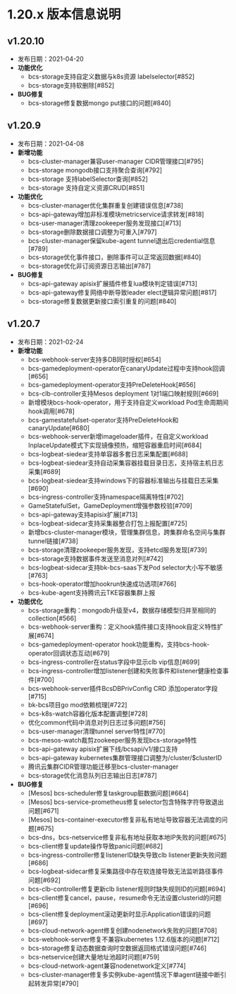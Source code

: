 # 1.20.x 版本信息说明

## v1.20.10

* 发布日期：2021-04-20
* **功能优化**
  * bcs-storage支持自定义数据与k8s资源 labelselector[#852]
  * bcs-storage支持软删除[#852]
* **BUG修复**
  * bcs-storage修复数据mongo put接口的问题[#840]

## v1.20.9

* 发布日期：2021-04-08
* **新增功能**
  * bcs-cluster-manager兼容user-manager CIDR管理接口[#795]
  * bcs-storage mongodb接口支持聚合查询[#792]
  * bcs-storage 支持labelSelector查询[#852]
  * bcs-storage 支持自定义资源CRUD[#851]
* **功能优化**
  * bcs-cluster-manager优化集群重复创建错误信息[#738]
  * bcs-api-gateway增加非标准模块metricservice请求转发[#818]
  * bcs-user-manager清理zookeeper服务发现接口[#713]
  * bcs-storage删除数据接口调整为可重入[#797]
  * bcs-cluster-manager保留kube-agent tunnel退出后credential信息[#789]
  * bcs-storage优化事件接口，删除事件可以正常返回数据[#840]
  * bcs-storage优化非订阅资源日志输出[#787]
* **BUG修复**
  * bcs-api-gateway apisix扩展插件修复lua模块判定错误[#713]
  * bcs-api-gateway修复网络中断导致leader elect逻辑异常问题[#817]
  * bcs-storage修复数据更新接口索引重复的问题[#840]

## v1.20.7

* 发布日期：2021-02-24
* **新增功能**
  * bcs-webhook-server支持多DB同时授权[#654]
  * bcs-gamedeployment-operator在canaryUpdate过程中支持hook回调[#656]
  * bcs-gamedeployment-operator支持PreDeleteHook[#656]
  * bcs-clb-controller支持Mesos deployment 1对1端口映射规则[#669]
  * 新增模块bcs-hook-operator，用于支持自定义workload Pod生命周期间hook调用[#678]
  * bcs-gamestatefulset-operator支持PreDeleteHook和canaryUpdate[#680]
  * bcs-webhook-server新增imageloader插件，在自定义workload InplaceUpdate模式下实现镜像预热，缩短容器重启时间[#684]
  * bcs-logbeat-siedear支持单容器多套日志采集配置[#688]
  * bcs-logbeat-siedear支持自动采集容器挂载目录日志，支持宿主机日志采集[#689]
  * bcs-logbeat-siedear支持windows下的容器标准输出与挂载日志采集[#690]
  * bcs-ingress-controller支持namespace隔离特性[#702]
  * GameStatefulSet，GameDeployment增强参数校验[#709]
  * bcs-api-gateway支持apisix扩展[#713]
  * bcs-logbeat-sidecar支持采集器整合打包上报配置[#725]
  * 新增bcs-cluster-manager模块，管理集群信息，跨集群命名空间与集群tunnel链接[#738]
  * bcs-storage清理zookeeper服务发现，支持etcd服务发现[#739]
  * bcs-storage支持数据事件发送至消息对列[#742]
  * bcs-logbeat-sidecar支持bk-bcs-saas下发Pod selector大小写不敏感[#763]
  * bcs-hook-operator增加hookrun快速成功选项[#766]
  * bcs-kube-agent支持腾讯云TKE容器集群上报
* **功能优化**
  * bcs-storage重构：mongodb升级至v4，数据存储模型归并至相同的collection[#566]
  * bcs-webhook-server重构：定义hook插件接口支持hook自定义特性扩展[#674]
  * bcs-gamedeployment-operator hook功能重构，支持bcs-hook-operator回调状态互动[#679]
  * bcs-ingress-controller在status字段中显示clb vip信息[#699]
  * bcs-ingress-controller增加listener创建和失败事件和listener健康检查事件[#700]
  * bcs-webhook-server插件BcsDBPrivConfig CRD 添加operator字段[#715]
  * bk-bcs项目go mod依赖梳理[#722]
  * bcs-k8s-watch容器化版本配置调整[#728]
  * 优化common代码中消息对列日志过多问题[#756]
  * bcs-user-manager清理tunnel server特性[#770]
  * bcs-mesos-watch裁剪zookeeper服务发现bcs-storage特性
  * bcs-api-gateway apisix扩展下线/bcsapi/v1/接口支持
  * bcs-api-gateway kubernetes集群管理接口调整为/cluster/$clusterID
  * 腾讯云集群CIDR管理功能迁移至bcs-cluster-manager
  * bcs-storage优化消息队列日志输出日志[#787]
* **BUG修复**
  * [Mesos] bcs-scheduler修复taskgroup脏数据问题[#664]
  * [Mesos] bcs-service-prometheus修复selector包含特殊字符导致退出问题[#671]
  * [Mesos] bcs-container-executor修复非私有地址导致容器无法调度的问题[#675]
  * bcs-dns，bcs-netservice修复非私有地址获取本地IP失败的问题[#675]
  * bcs-client修复update操作导致panic问题[#682]
  * bcs-ingress-controller修复listenerID缺失导致clb listener更新失败问题[#686]
  * bcs-logbeat-sidecar修复采集路径中存在软连接导致无法监听路径事件问题[#692]
  * bcs-clb-controller修复更新clb listener规则时缺失规则ID的问题[#694]
  * bcs-client修复cancel，pause，resume命令无法设置clusterid的问题[#696]
  * bcs-client修复deployment滚动更新时显示Application错误的问题[#697]
  * bcs-cloud-network-agent修复创建nodenetwork失败的问题[#708]
  * bcs-webhook-server修复不兼容kubernetes 1.12.6版本的问题[#712]
  * bcs-storage修复动态数据查询时空数据返回格式错误问题[#746]
  * bcs-netservice创建大量地址池超时问题[#759]
  * bcs-cloud-network-agent兼容nodenetwork定义[#774]
  * bcs-cluster-manager修复多实例kube-agent情况下单agent链接中断引起转发异常[#790]

